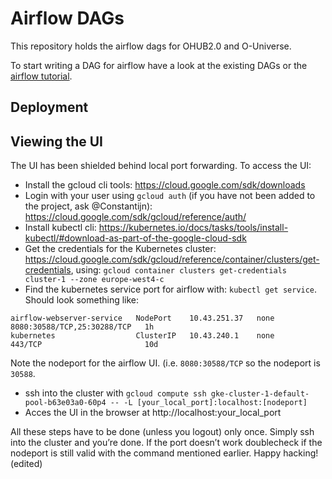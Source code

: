 # Airflow DAGs

This repository holds the airflow dags for OHUB2.0 and O-Universe.

To start writing a DAG for airflow have a look at the existing DAGs or the [airflow tutorial](https://airflow.apache.org/tutorial.html).

## Deployment


## Viewing the UI
The UI has been shielded behind local port forwarding. To access the UI:
- Install the gcloud cli tools: https://cloud.google.com/sdk/downloads
- Login with your user using `gcloud auth` (if you have not been added to the project, ask @Constantijn): https://cloud.google.com/sdk/gcloud/reference/auth/
- Install kubectl cli: https://kubernetes.io/docs/tasks/tools/install-kubectl/#download-as-part-of-the-google-cloud-sdk
- Get the credentials for the Kubernetes cluster: https://cloud.google.com/sdk/gcloud/reference/container/clusters/get-credentials, using: `gcloud container clusters get-credentials cluster-1 --zone europe-west4-c`
- Find the kubernetes service port for airflow with: `kubectl get service`. Should look something like:
```NAME                        TYPE        CLUSTER-IP     EXTERNAL-IP   PORT(S)                       AGE
airflow-webserver-service   NodePort    10.43.251.37   none        8080:30588/TCP,25:30288/TCP   1h
kubernetes                  ClusterIP   10.43.240.1    none        443/TCP                       10d
```
Note the nodeport for the airflow UI. (i.e. `8080:30588/TCP` so the nodeport is `30588`.
- ssh into the cluster with `gcloud compute ssh gke-cluster-1-default-pool-b63e03a0-60p4 -- -L [your_local_port]:localhost:[nodeport]`
- Acces the UI in the browser at http://localhost:your_local_port

All these steps have to be done (unless you logout) only once. Simply ssh into the cluster and you’re done. If the port doesn’t work doublecheck if the nodeport is still valid with the command mentioned earlier. Happy hacking! (edited)

